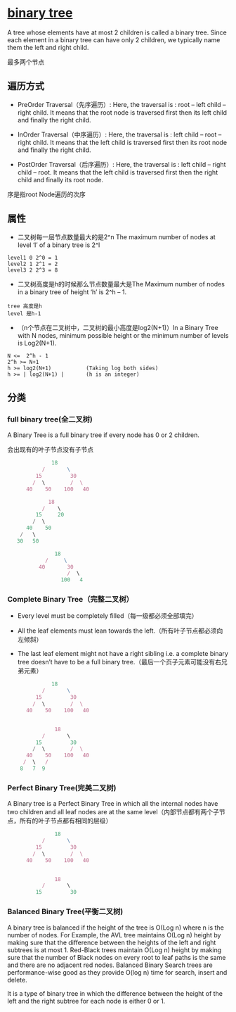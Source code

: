 # [binary tree](https://www.geeksforgeeks.org/binary-tree-set-3-types-of-binary-tree/?ref=lbp)

A tree whose elements have at most 2 children is called a binary tree. Since each element in a binary tree can have only 2 children, we typically name them the left and right child. 

最多两个节点

## 遍历方式

- PreOrder Traversal（先序遍历）: Here, the traversal is : root – left child – right child. It means that the root node is traversed first then its left child and finally the right child.

- InOrder Traversal（中序遍历）: Here, the traversal is : left child – root – right child.  It means that the left child is traversed first then its root node and finally the right child.

- PostOrder Traversal（后序遍历）: Here, the traversal is : left child – right child – root.  It means that the left child is traversed first then the right child and finally its root node.

序是指root Node遍历的次序

## 属性

- 二叉树每一层节点数量最大的是2^n The maximum number of nodes at level ‘l’ of a binary tree is 2^l

```text
level1 0 2^0 = 1
level2 1 2^1 = 2
level3 2 2^3 = 8
```

- 二叉树高度是h的时候那么节点数量最大是The Maximum number of nodes in a binary tree of height ‘h’ is 2^h – 1.

```text
tree 高度是h
level 是h-1
```

- （n个节点在二叉树中，二叉树的最小高度是log2(N+1)）In a Binary Tree with N nodes, minimum possible height or the minimum number of levels is Log2(N+1).

```text
N <=  2^h - 1
2^h >= N+1
h >= log2(N+1)           (Taking log both sides)
h >= | log2(N+1) |       (h is an integer)
```

## 分类

### full binary tree(全二叉树)

A Binary Tree is a full binary tree if every node has 0 or 2 children. 

会出现有的叶子节点没有子节点
```js
              18
           /       \  
         15         30  
        /  \        /  \
      40    50    100   40

             18
           /    \   
         15     20    
        /  \       
      40    50   
    /   \
   30   50

               18
            /     \  
          40       30  
                   /  \
                 100   4
```

### Complete Binary Tree（完整二叉树）

- Every level must be completely filled（每一级都必须全部填完）

- All the leaf elements must lean towards the left.（所有叶子节点都必须向左倾斜）

- The last leaf element might not have a right sibling i.e. a complete binary tree doesn’t have to be a full binary tree.（最后一个页子元素可能没有右兄弟元素）

```js
              18
           /       \  
         15         30  
        /  \        /  \
      40    50    100   40


               18
           /       \  
         15         30  
        /  \        /  \
      40    50    100   40
     /  \   /
    8   7  9 

```

### Perfect Binary Tree(完美二叉树)

A Binary tree is a Perfect Binary Tree in which all the internal nodes have two children and all leaf nodes are at the same level（内部节点都有两个子节点，所有的叶子节点都有相同的层级）

```js
               18
           /       \  
         15         30  
        /  \        /  \
      40    50    100   40


               18
           /       \  
         15         30 
```

### Balanced Binary Tree(平衡二叉树)

A binary tree is balanced if the height of the tree is O(Log n) where n is the number of nodes. For Example, the AVL tree maintains O(Log n) height by making sure that the difference between the heights of the left and right subtrees is at most 1. Red-Black trees maintain O(Log n) height by making sure that the number of Black nodes on every root to leaf paths is the same and there are no adjacent red nodes. Balanced Binary Search trees are performance-wise good as they provide O(log n) time for search, insert and delete. 

It is a type of binary tree in which the difference between the height of the left and the right subtree for each node is either 0 or 1.